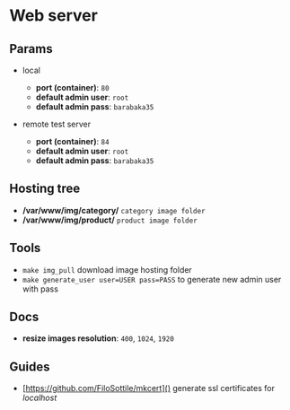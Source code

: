 # Web server

## Params

 * local

    * **port (container)**: `80`
    * **default admin user**: `root`
    * **default admin pass**: `barabaka35`

 * remote test server

    * **port (container)**: `84`
    * **default admin user**: `root`
    * **default admin pass**: `barabaka35`

## Hosting tree

 * **/var/www/img/category/** `category image folder`
 * **/var/www/img/product/** `product image folder`

## Tools

 * `make img_pull` download image hosting folder
 * `make generate_user user=USER pass=PASS` to generate new admin user with pass

## Docs

 * **resize images resolution**: `400`, `1024`, `1920`

## Guides

 * [https://github.com/FiloSottile/mkcert]() generate ssl certificates for *localhost*
